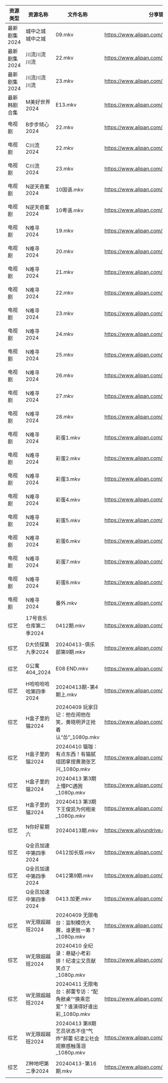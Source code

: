 | 资源类型     | 资源名称           | 文件名称                                              | 分享链接                                      | 更新时间                |
| -------- | -------------- | ------------------------------------------------- | ----------------------------------------- | ------------------- |
| 最新剧集2024 | 城中之城城中之城       | 09.mkv                                            | https://www.alipan.com/s/scjYHcw12HE      | 2024-04-13 00:06:56 |
| 最新剧集2024 | 川流川流川流         | 22.mkv                                            | https://www.alipan.com/s/9UD2QRyWdTU      | 2024-04-13 00:06:58 |
| 最新剧集2024 | 川流川流川流         | 23.mkv                                            | https://www.alipan.com/s/9UD2QRyWdTU      | 2024-04-13 00:06:58 |
| 最新韩剧合集   | M美好世界2024      | E13.mkv                                           | https://www.alipan.com/s/3hVi9iw3g6N      | 2024-04-13 00:05:33 |
| 电视剧      | B步步倾心2024      | 22.mkv                                            | https://www.alipan.com/s/PQr6VqXP1pv      | 2024-04-13 14:05:09 |
| 电视剧      | C川流2024        | 22.mkv                                            | https://www.alipan.com/s/BWKk8kn6ZqK      | 2024-04-13 00:05:13 |
| 电视剧      | C川流2024        | 23.mkv                                            | https://www.alipan.com/s/BWKk8kn6ZqK      | 2024-04-13 00:05:13 |
| 电视剧      | N逆天奇案2024      | 10国语.mkv                                          | https://www.alipan.com/s/mJMFp4HEXy4      | 2024-04-13 00:05:36 |
| 电视剧      | N逆天奇案2024      | 10粤语.mkv                                          | https://www.alipan.com/s/mJMFp4HEXy4      | 2024-04-13 00:05:36 |
| 电视剧      | N难寻2024        | 19.mkv                                            | https://www.alipan.com/s/LpkZvEaQ2AH      | 2024-04-13 14:08:19 |
| 电视剧      | N难寻2024        | 20.mkv                                            | https://www.alipan.com/s/LpkZvEaQ2AH      | 2024-04-13 14:08:19 |
| 电视剧      | N难寻2024        | 21.mkv                                            | https://www.alipan.com/s/LpkZvEaQ2AH      | 2024-04-13 14:08:18 |
| 电视剧      | N难寻2024        | 22.mkv                                            | https://www.alipan.com/s/LpkZvEaQ2AH      | 2024-04-13 14:08:18 |
| 电视剧      | N难寻2024        | 23.mkv                                            | https://www.alipan.com/s/LpkZvEaQ2AH      | 2024-04-13 14:08:18 |
| 电视剧      | N难寻2024        | 24.mkv                                            | https://www.alipan.com/s/LpkZvEaQ2AH      | 2024-04-13 14:08:17 |
| 电视剧      | N难寻2024        | 25.mkv                                            | https://www.alipan.com/s/LpkZvEaQ2AH      | 2024-04-13 14:08:17 |
| 电视剧      | N难寻2024        | 26.mkv                                            | https://www.alipan.com/s/LpkZvEaQ2AH      | 2024-04-13 14:08:17 |
| 电视剧      | N难寻2024        | 27.mkv                                            | https://www.alipan.com/s/LpkZvEaQ2AH      | 2024-04-13 14:08:16 |
| 电视剧      | N难寻2024        | 28.mkv                                            | https://www.alipan.com/s/LpkZvEaQ2AH      | 2024-04-13 14:08:16 |
| 电视剧      | N难寻2024        | 彩蛋1.mkv                                           | https://www.alipan.com/s/LpkZvEaQ2AH      | 2024-04-13 14:08:16 |
| 电视剧      | N难寻2024        | 彩蛋2.mkv                                           | https://www.alipan.com/s/LpkZvEaQ2AH      | 2024-04-13 14:08:15 |
| 电视剧      | N难寻2024        | 彩蛋3.mkv                                           | https://www.alipan.com/s/LpkZvEaQ2AH      | 2024-04-13 14:08:15 |
| 电视剧      | N难寻2024        | 彩蛋4.mkv                                           | https://www.alipan.com/s/LpkZvEaQ2AH      | 2024-04-13 14:08:15 |
| 电视剧      | N难寻2024        | 彩蛋5.mkv                                           | https://www.alipan.com/s/LpkZvEaQ2AH      | 2024-04-13 14:08:14 |
| 电视剧      | N难寻2024        | 彩蛋6.mkv                                           | https://www.alipan.com/s/LpkZvEaQ2AH      | 2024-04-13 14:08:14 |
| 电视剧      | N难寻2024        | 彩蛋7.mkv                                           | https://www.alipan.com/s/LpkZvEaQ2AH      | 2024-04-13 14:08:14 |
| 电视剧      | N难寻2024        | 彩蛋8.mkv                                           | https://www.alipan.com/s/LpkZvEaQ2AH      | 2024-04-13 14:08:13 |
| 电视剧      | N难寻2024        | 番外.mkv                                            | https://www.alipan.com/s/LpkZvEaQ2AH      | 2024-04-13 14:08:13 |
| 综艺       | 17号音乐仓库第二季2024 | 0412期.mkv                                         | https://www.alipan.com/s/9UjuDVabbAo      | 2024-04-13 00:06:01 |
| 综艺       | D大侦探第九季2024    | 20240413-俱乐部第9期.mkv                               | https://www.alipan.com/s/D2ZWBwPxiYi      | 2024-04-13 14:08:58 |
| 综艺       | G公寓404_2024    | E08 END.mkv                                       | https://www.alipan.com/s/GoS4LufpWv2      | 2024-04-13 00:06:17 |
| 综艺       | H哈哈哈哈哈第四季2024  | 20240413期-第4期上.mkv                                | https://www.alipan.com/s/CgezbEPvmVp      | 2024-04-13 14:09:08 |
| 综艺       | H盒子里的猫2024     | 20240409 玩家日记：他在闹他在笑，黄晓明尹正抢着认“怂”_1080p.mkv        | https://www.alipan.com/s/cnUw8UeQ7bS      | 2024-04-13 14:09:14 |
| 综艺       | H盒子里的猫2024     | 20240410 猫咖：有点东西！有猫腻组团拿捏黄渤张艺兴_1080p.mkv           | https://www.alipan.com/s/cnUw8UeQ7bS      | 2024-04-13 14:09:13 |
| 综艺       | H盒子里的猫2024     | 20240413 第3期 上懵PC遇困_1080p.mkv                     | https://www.alipan.com/s/cnUw8UeQ7bS      | 2024-04-13 14:09:13 |
| 综艺       | H盒子里的猫2024     | 20240413 第3期 下王俊凯为何相亲_1080p.mkv                   | https://www.alipan.com/s/cnUw8UeQ7bS      | 2024-04-13 14:09:13 |
| 综艺       | N你好星期六         | 20240413期.mkv                                     | https://www.aliyundrive.com/s/QGPr3eRo3pE | 2024-04-13 22:11:31 |
| 综艺       | Q全员加速中第四季2024  | 0412加长版.mkv                                       | https://www.alipan.com/s/e7gcZ4pytd9      | 2024-04-13 00:06:36 |
| 综艺       | Q全员加速中第四季2024  | 0412第9期.mkv                                       | https://www.alipan.com/s/e7gcZ4pytd9      | 2024-04-13 00:06:36 |
| 综艺       | Q全员加速中第四季2024  | 0413.加更.mkv                                       | https://www.alipan.com/s/e7gcZ4pytd9      | 2024-04-13 14:09:26 |
| 综艺       | W无限超越班2024     | 20240409 无限电台：监制模仿大赛，谁更胜一筹？_1080p.mkv             | https://www.alipan.com/s/Wwex7BWuJFP      | 2024-04-13 22:11:43 |
| 综艺       | W无限超越班2024     | 20240410 全纪录：悬疑小考彩排！纪凌尘又贡献笑点了_1080p.mkv           | https://www.alipan.com/s/Wwex7BWuJFP      | 2024-04-13 22:11:43 |
| 综艺       | W无限超越班2024     | 20240411 无限电台：郝蕾专访：“配角掀桌”“换乘恋爱”？谁演得好谁出彩_1080p.mkv | https://www.alipan.com/s/Wwex7BWuJFP      | 2024-04-13 22:11:42 |
| 综艺       | W无限超越班2024     | 20240413 第8期 艺员状态不佳“气炸”郝蕾 纪凌尘社会观察感触落泪_1080p.mkv   | https://www.alipan.com/s/Wwex7BWuJFP      | 2024-04-13 22:11:42 |
| 综艺       | Z种地吧第二季2024    | 20240413-第16期.mkv                                 | https://www.alipan.com/s/1DyAWe9bo96      | 2024-04-13 14:09:37 |
